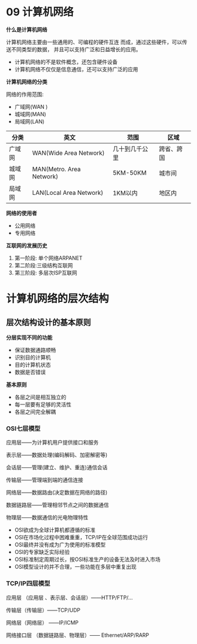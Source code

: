 # 09 计算机网络

**什么是计算机网络** 

计算机网络主要由一些通用的、可编程的硬件互连 而成，通过这些硬件，可以传送不同类型的数据， 并且可以支持广泛和日益增长的应用。 

- 计算机网络的不是软件概念，还包含硬件设备
- 计算机网络不仅仅是信息通信，还可以支持广泛的应用 

**计算机网络的分类** 

网络的作用范围:

- 广域网(WAN ) 			 		
- 城域网(MAN) 
- 局域网(LAN) 

| 分类   | 英文                     | 范围           | 区域       |
| ------ | ------------------------ | -------------- | ----|
| 广域网 | WAN(Wide Area Network)   | 几十到几千公里 | 跨省、跨国 |
| 城域网 | MAN(Metro. Area Network) | 5KM-50KM    | 城市间     |
| 局域网 | LAN(Local Area Network)  | 1KM以内    | 地区内 |

**网络的使用者** 

- 公用网络 
- 专用网络 

**互联网的发展历史** 

1. 第一阶段: 单个网络ARPANET 
2. 第二阶段:三级结构互联网
3. 第三阶段: 多层次ISP互联网 

# **计算机网络的层次结构** 

## **层次结构设计的基本原则** 

**分层实现不同的功能** 

- 保证数据通路顺畅 
- 识别目的计算机 
- 目的计算机状态 
- 数据是否错误 

**基本原则**

- 各层之间是相互独立的 
- 每一层要有足够的灵活性 
- 各层之间完全解耦 

### OSI七层模型 

应用层——为计算机用户提供接口和服务 

表示层——数据处理(编码解码、加密解密等) 

会话层——管理(建立、维护、重连)通信会话 

传输层——管理端到端的通信连接 

网络层——数据路由(决定数据在网络的路径)

数据链路层——管理相邻节点之间的数据通信 

物理层——数据通信的光电物理特性

- OSI欲成为全球计算机都遵循的标准
- OSI在市场化过程中困难重重，TCP/IP在全球范围成功运行 
- OSI最终并没有成为广为使用的标准模型 
- OSI的专家缺乏实际经验
- OSI标准制定周期过长，按OSI标准生产的设备无法及时进入市场 
- OSI模型设计的并不合理，一些功能在多层中重复出现 

### TCP/IP四层模型 

应用层 （应用层 、表示层、会话层）——HTTP/FTP/... 

传输层（传输层）——TCP/UDP

网络层（网络层）  ——IP/ICMP 

网络接口层 （数据链路层、物理层）—— Ethernet/ARP/RARP 











